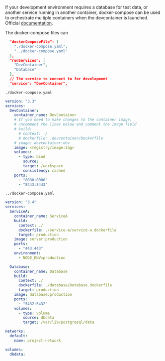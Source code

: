 If your development environment requires a database for test data, or another
service running in another container, docker-compose can be used to orchestrate
multiple containers when the devcontainer is launched. Official
[documentation](https://code.visualstudio.com/docs/remote/devcontainerjson-reference#_docker-compose-specific-properties).

The docker-compose files can 

```json
  "dockerComposeFile": [
    "./docker-compose.yaml",
    "../docker-compose.yaml"
  ],
  "runServices": [
    "DevContainer",
    "Database"
  ],
  // The service to connect to for development
  "service": "DevContainer",
```

`./docker-compose.yaml`
```yaml
version: "3.3"
services:
  DevContainer:
    container_name: DevContainer
    # If you need to make changes to the container image,
    # uncomment the lines below and comment the image field
    # build:
      # context: ./
      # dockerfile: .devcontainer/Dockerfile
    # image: devcontainer:dev
    image: <registry/image:tag>
    volumes:
      - type: bind
        source: .
        target: /workspace
        consistency: cached
    ports:
      - "8080:8080"
      - "8443:8443"
```
`../docker-compose.yaml`
```yaml
version: "3.4"
services:
  ServiceA:
    container_name: ServiceA
    build:
      context: ./
      dockerfile: ./service-a/service-a.dockerfile
      target: production
    image: server:production
    ports:
      - "443:443"
    environment:
      - NODE_ENV=production

  Database:
    container_name: Database
    build:
      context: ./
      dockerfile: ./database/Database.dockerfile
      target: production
    image: database:production
    ports:
      - "5432:5432"
    volumes:
      - type: volume
        source: dbdata
        target: /var/lib/postgresql/data

networks:
  default:
    name: project-network

volumes:
  dbdata:
```